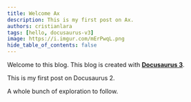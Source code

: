 ```yaml
---
title: Welcome Ax
description: This is my first post on Ax.
authors: cristianlara
tags: [hello, docusaurus-v3]
image: https://i.imgur.com/mErPwqL.png
hide_table_of_contents: false
---
```


Welcome to this blog. This blog is created with [**Docusaurus 3**](https://docusaurus.io/).

<!-- truncate -->

This is my first post on Docusaurus 2.

A whole bunch of exploration to follow.
